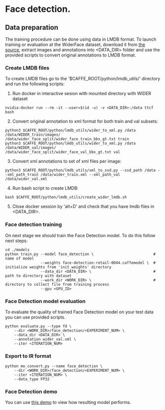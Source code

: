 # Face detection.

## Data preparation

The training procedure can be done using data in LMDB format. To launch training or evaluation at the WiderFace dataset, download it from [the source](http://mmlab.ie.cuhk.edu.hk/projects/WIDERFace/), extract images and annotations into <DATA_DIR> folder and use the provided scripts to convert original annotations to LMDB format.

### Create LMDB files

To create LMDB files go to the '$CAFFE_ROOT/python/lmdb_utils/' directory and run the following scripts:

1. Run docker in interactive sesion with mounted directory with WIDER dataset
```Shell
nvidia-docker run --rm -it --user=$(id -u) -v <DATA_DIR>:/data ttcf bash
```

2.  Convert original annotation to xml format for both train and val subsets:
```Shell
python3 $CAFFE_ROOT/python/lmdb_utils/wider_to_xml.py /data /data/WIDER_train/images/ /data/wider_face_split/wider_face_train_bbx_gt.txt train
python3 $CAFFE_ROOT/python/lmdb_utils/wider_to_xml.py /data /data/WIDER_val/images/ /data/wider_face_split/wider_face_val_bbx_gt.txt val
```

3. Convert xml annotations to set of xml files per image:
```Shell
python3 $CAFFE_ROOT/python/lmdb_utils/xml_to_ssd.py --ssd_path /data --xml_path_train /data/wider_train.xml --xml_path_val /data/wider_val.xml
```

4. Run bash script to create LMDB:
```Shell
bash $CAFFE_ROOT/python/lmdb_utils/create_wider_lmdb.sh
```

5. Close docker session by 'alt+D' and check that you have lmdb files in <DATA_DIR>.


###

### Face detection training
On next stage we should train the Face Detection model. To do this follow next steps:

```Shell
cd ./models
python train.py --model face_detection \                           # name of model
                --weights face-detection-retail-0044.caffemodel \  # initialize weights from 'init_weights' directory
                --data_dir <DATA_DIR> \                            # path to directory with dataset
                --work_dir <WORK_DIR> \                            # directory to collect file from training process
                --gpu <GPU_ID>
```


### Face Detection model evaluation
To evaluate the quality of trained Face Detection model on your test data you can use provided scripts.

```Shell
python evaluate.py --type fd \
    --dir <WORK_DIR>/face_detection/<EXPERIMENT_NUM> \
    --data_dir <DATA_DIR> \
    --annotation wider_val.xml \
    --iter <ITERATION_NUM>
```

### Export to IR format

```Shell
python mo_convert.py --name face_detection \
    --dir <WORK_DIR>/face_detection/<EXPERIMENT_NUM> \
    --iter <ITERATION_NUM> \
    --data_type FP32
```

### Face Detection demo
You can use [this demo](https://github.com/opencv/open_model_zoo/tree/master/demos/interactive_face_detection_demo) to view how resulting model performs.
